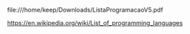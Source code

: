 file:///home/keep/Downloads/ListaProgramacaoV5.pdf 

https://en.wikipedia.org/wiki/List_of_programming_languages

